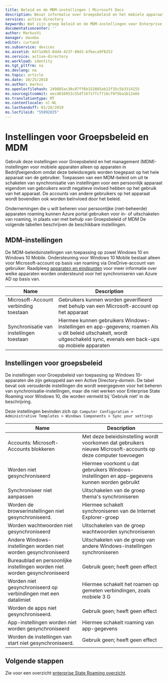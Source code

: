 ```yaml
---
title: Beleid en de MDM-instellingen | Microsoft Docs
description: Bevat informatie over Groepsbeleid en het mobiele apparaat management (MDM)-instellingen die moeten worden gebruikt op apparaten die eigendom. Deze beleidsregels worden toegepast op het hele apparaat van de gebruiker.
services: active-directory
keywords: Wat zijn groep beleid en de MDM-instellingen voor Enterprise State Roaming, Enterprise State Roaming, windows cloud
documentationcenter: ''
author: MarkusVi
manager: daveba
editor: curtand
ms.subservice: devices
ms.assetid: 6471a9b3-8dd4-4237-89d1-bfbeca9f8252
ms.service: active-directory
ms.workload: identity
ms.tgt_pltfrm: na
ms.devlang: na
ms.topic: article
ms.date: 10/25/2018
ms.author: markvi
ms.openlocfilehash: 249885ac30c87ff6b152885ab22f35c5b3314155
ms.sourcegitcommit: eecd816953c55df1671ffcf716cf975ba1b12e6b
ms.translationtype: MT
ms.contentlocale: nl-NL
ms.lasthandoff: 01/28/2019
ms.locfileid: "55092835"
---
```

# <a name="group-policy-and-mdm-settings"></a>Instellingen voor Groepsbeleid en MDM
Gebruik deze instellingen voor Groepsbeleid en het management (MDM)-instellingen voor mobiele apparaten alleen op apparaten in Bedrijfseigendom omdat deze beleidsregels worden toegepast op het hele apparaat van de gebruiker. Toepassen van een MDM-beleid om uit te schakelen van synchronisatie van instellingen voor een persoonlijk apparaat eigendom van gebruikers wordt negatieve invloed hebben op het gebruik van het apparaat. De accounts van andere gebruikers op het apparaat wordt bovendien ook worden beïnvloed door het beleid.

Ondernemingen die u wilt beheren voor persoonlijke (niet-beheerde) apparaten roaming kunnen Azure portal gebruiken voor in- of uitschakelen van roaming, in plaats van met behulp van Groepsbeleid of MDM
De volgende tabellen beschrijven de beschikbare instellingen.

## <a name="mdm-settings"></a>MDM-instellingen
De MDM-beleidsinstellingen van toepassing op zowel Windows 10 en Windows 10 Mobile.  Ondersteuning voor Windows 10 Mobile bestaat alleen voor Microsoft-account op basis van roaming via OneDrive-account van gebruiker.  Raadpleeg [apparaten en eindpunten](enterprise-state-roaming-windows-settings-reference.md) voor meer informatie over welke apparaten worden ondersteund voor het synchroniseren van Azure AD op basis van.

| Name | Description |
| --- | --- |
| Microsoft-Account verbinding toestaan |Gebruikers kunnen worden geverifieerd met behulp van een Microsoft-account op het apparaat |
| Synchronisatie van instellingen toestaan |Hiermee kunnen gebruikers Windows-instellingen en app-gegevens; roamen Als u dit beleid uitschakelt, wordt uitgeschakeld sync, evenals een back-ups op mobiele apparaten |

## <a name="group-policy-settings"></a>Instellingen voor groepsbeleid
De instellingen voor Groepsbeleid van toepassing op Windows 10-apparaten die zijn gekoppeld aan een Active Directory-domein. De tabel bevat ook verouderde instellingen die wordt weergegeven voor het beheren van synchronisatie-instellingen, maar die niet werken voor Enterprise State Roaming voor Windows 10, die worden vermeld bij 'Gebruik niet' in de beschrijving.

Deze instellingen bevinden zich op: `Computer Configuration > Administrative Templates > Windows Components > Sync your settings` 

| Name | Description |
| --- | --- |
| Accounts: Microsoft-Accounts blokkeren |Met deze beleidsinstelling wordt voorkomen dat gebruikers nieuwe Microsoft-accounts op deze computer toevoegen |
| Worden niet gesynchroniseerd |Hiermee voorkomt u dat gebruikers Windows-instellingen en app-gegevens kunnen worden gebruikt |
| Synchroniseer niet aanpassen |Uitschakelen van de groep thema's synchroniseren |
| Worden de browserinstellingen niet gesynchroniseerd. |Hiermee schakelt synchroniseren van de Internet Explorer-groep |
| Worden wachtwoorden niet gesynchroniseerd |Uitschakelen van de groep wachtwoorden synchroniseren |
| Andere Windows-instellingen worden niet worden gesynchroniseerd |Uitschakelen van de groep van andere Windows-instellingen synchroniseren |
| Bureaublad en persoonlijke instellingen worden niet worden gesynchroniseerd |Gebruik geen; heeft geen effect |
| Worden niet gesynchroniseerd op verbindingen met een datalimiet |Hiermee schakelt het roamen op gemeten verbindingen, zoals mobiele 3 G |
| Worden de apps niet gesynchroniseerd. |Gebruik geen; heeft geen effect |
| App-instellingen worden niet worden gesynchroniseerd |Hiermee schakelt roaming van app-gegevens |
| Worden de instellingen van start niet gesynchroniseerd. |Gebruik geen; heeft geen effect |

## <a name="next-steps"></a>Volgende stappen

Zie voor een overzicht [enterprise State Roaming overzicht](enterprise-state-roaming-overview.md).


